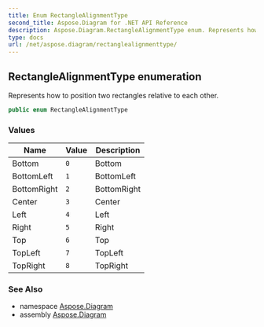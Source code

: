 ```yaml
---
title: Enum RectangleAlignmentType
second_title: Aspose.Diagram for .NET API Reference
description: Aspose.Diagram.RectangleAlignmentType enum. Represents how to position two rectangles relative to each other
type: docs
url: /net/aspose.diagram/rectanglealignmenttype/
---
```

## RectangleAlignmentType enumeration

Represents how to position two rectangles relative to each other.

```csharp
public enum RectangleAlignmentType
```

### Values

| Name | Value | Description |
| --- | --- | --- |
| Bottom | `0` | Bottom |
| BottomLeft | `1` | BottomLeft |
| BottomRight | `2` | BottomRight |
| Center | `3` | Center |
| Left | `4` | Left |
| Right | `5` | Right |
| Top | `6` | Top |
| TopLeft | `7` | TopLeft |
| TopRight | `8` | TopRight |

### See Also

* namespace [Aspose.Diagram](../../aspose.diagram/)
* assembly [Aspose.Diagram](../../)


